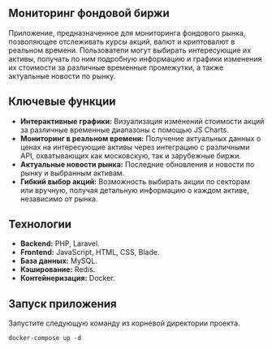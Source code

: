 ## Мониторинг фондовой биржи

Приложение, предназначенное для мониторинга фондового рынка, позволяющее отслеживать курсы акций, валют и криптовалют в реальном времени.
Пользователи могут выбирать интересующие их активы, получать по ним подробную информацию и графики изменения их стоимости за различные временные промежутки, а также актуальные новости по рынку.

## Ключевые функции

- **Интерактивные графики:** Визуализация изменений стоимости акций за различные временные диапазоны с помощью JS Charts.
- **Мониторинг в реальном времени:** Получение актуальных данных о ценах на интересующие активы через интеграцию с различными API, охватывающих как московскую, так и зарубежные биржи.
- **Актуальные новости рынка:** Последние обновления и новости по рынку и выбранным активам.
- **Гибкий выбор акций:** Возможность выбирать акции по секторам или вручную, получая детальную информацию о каждом активе, независимо от рынка.

## Технологии

- **Backend:** PHP, Laravel.
- **Frontend:** JavaScript, HTML, CSS, Blade.
- **База данных:** MySQL.
- **Кэширование:** Redis.
- **Контейнеризация:** Docker.

## Запуск приложения

Запустите следующую команду из корневой директории проекта.
```
docker-compose up -d
```
